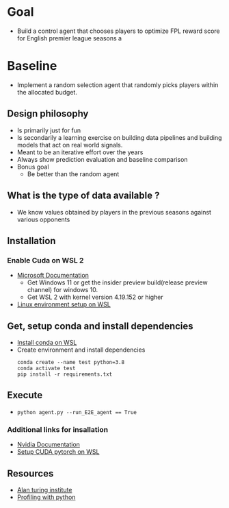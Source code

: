 # Goal
- Build a control agent that chooses players to optimize FPL reward score for English premier league seasons
a
# Baseline
- Implement a random selection agent that randomly picks players within the allocated budget. 

## Design philosophy
- Is primarily just for fun
- Is secondarily a learning exercise on building data pipelines and building models that act on real world signals. 
- Meant to be an iterative effort over the years
- Always show prediction evaluation and baseline comparison
- Bonus goal
  - Be better than the random agent

## What is the type of data available ?
- We know values obtained by players in the previous seasons against various opponents



## Installation
### Enable Cuda on WSL 2 
- [Microsoft Documentation](https://docs.microsoft.com/en-us/windows/ai/directml/gpu-cuda-in-wsl)
  - Get Windows 11 or get the insider preview build(release preview channel) for windows 10. 
  - Get WSL 2 with kernel version 4.19.152 or higher
- [Linux environment setup on WSL](https://gist.github.com/xinzhel/6eee594f22cf6b95910dc67c40c21b94)

## Get, setup conda and install dependencies
- [Install conda on WSL](https://gist.github.com/kauffmanes/5e74916617f9993bc3479f401dfec7da)
- Create environment and install dependencies
  ```
  conda create --name test python=3.8
  conda activate test
  pip install -r requirements.txt
  ```

## Execute
- `python agent.py --run_E2E_agent == True`

### Additional links for insallation
- [Nvidia Documentation](https://docs.nvidia.com/cuda/wsl-user-guide/index.html)
- [Setup CUDA pytorch on WSL](https://christianjmills.com/Using-PyTorch-with-CUDA-on-WSL2/)



## Resources
- [Alan turing institute](https://github.com/alan-turing-institute/AIrsenal)
- [Profiling with python](https://ymichael.com/2014/03/08/profiling-python-with-cprofile.html)